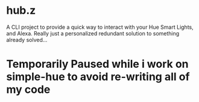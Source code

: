 # hub.z
A CLI project to provide a quick way to interact with your Hue Smart Lights,  and Alexa. Really just a personalized redundant solution to something already solved... 

<h1>Temporarily Paused while i work on simple-hue to avoid re-writing all of my code</h1>
